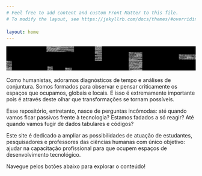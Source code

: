 ```yaml
---
# Feel free to add content and custom Front Matter to this file.
# To modify the layout, see https://jekyllrb.com/docs/themes/#overriding-theme-defaults

layout: home
---
```

![img-01](/assets/images/img-01.jpg)

Como humanistas, adoramos diagnósticos de tempo e análises de conjuntura. Somos formados para observar e pensar criticamente os espaços que ocupamos, globais e locais. E isso é extremamente importante pois é através deste olhar que transformações se tornam possíveis.

Esse repositório, entretanto, nasce de perguntas incômodas: até quando vamos ficar passivos frente à tecnologia? Estamos fadados a só reagir? Até quando vamos fugir de dados tabulares e códigos?

Este site é dedicado a ampliar as possibilidades de atuação de estudantes, pesquisadores e professores das ciências humanas com único objetivo: ajudar na capacitação profissional para que ocupem espaços de desenvolvimento tecnológico.

Navegue pelos botões abaixo para explorar o conteúdo!